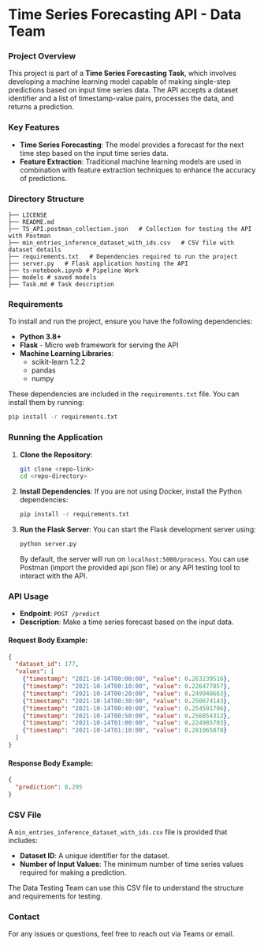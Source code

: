 # Time Series Forecasting API - Data Team

### Project Overview

This project is part of a **Time Series Forecasting Task**, which involves developing a machine learning model capable of making single-step predictions based on input time series data. The API accepts a dataset identifier and a list of timestamp-value pairs, processes the data, and returns a prediction.

### Key Features
- **Time Series Forecasting**: The model provides a forecast for the next time step based on the input time series data.
- **Feature Extraction**: Traditional machine learning models are used in combination with feature extraction techniques to enhance the accuracy of predictions.

### Directory Structure
```
├── LICENSE
├── README.md
├── TS_API.postman_collection.json   # Collection for testing the API with Postman
├── min_entries_inference_dataset_with_ids.csv   # CSV file with dataset details
├── requirements.txt   # Dependencies required to run the project
├── server.py   # Flask application hosting the API
├── ts-notebook.ipynb # Pipeline Work
├── models # saved models
├── Task.md # Task description
```

### Requirements
To install and run the project, ensure you have the following dependencies:
- **Python 3.8+**
- **Flask** - Micro web framework for serving the API
- **Machine Learning Libraries**:
  - scikit-learn 1.2.2
  - pandas
  - numpy

These dependencies are included in the `requirements.txt` file. You can install them by running:

```bash
pip install -r requirements.txt
```

### Running the Application

1. **Clone the Repository**:
   ```bash
   git clone <repo-link>
   cd <repo-directory>
   ```

2. **Install Dependencies**:
   If you are not using Docker, install the Python dependencies:
   ```bash
   pip install -r requirements.txt
   ```

3. **Run the Flask Server**:
   You can start the Flask development server using:
   ```bash
   python server.py
   ```
   By default, the server will run on `localhost:5000/process`. You can use Postman (import the provided api json file) or any API testing tool to interact with the API.

### API Usage

- **Endpoint**: `POST /predict`
- **Description**: Make a time series forecast based on the input data.

#### Request Body Example:
```json
{
  "dataset_id": 177,
  "values": [
    {"timestamp": "2021-10-14T00:00:00", "value": 0.263239516},
    {"timestamp": "2021-10-14T00:10:00", "value": 0.226477857},
    {"timestamp": "2021-10-14T00:20:00", "value": 0.249948663},
    {"timestamp": "2021-10-14T00:30:00", "value": 0.250674143},
    {"timestamp": "2021-10-14T00:40:00", "value": 0.254591706},
    {"timestamp": "2021-10-14T00:50:00", "value": 0.256854312},
    {"timestamp": "2021-10-14T01:00:00", "value": 0.224985703},
    {"timestamp": "2021-10-14T01:10:00", "value": 0.281065878}
  ]
}
```

#### Response Body Example:
```json
{
  "prediction": 0.295
}
```

### CSV File
A `min_entries_inference_dataset_with_ids.csv` file is provided that includes:
- **Dataset ID**: A unique identifier for the dataset.
- **Number of Input Values**: The minimum number of time series values required for making a prediction.

The Data Testing Team can use this CSV file to understand the structure and requirements for testing.

### Contact
For any issues or questions, feel free to reach out via Teams or email.
